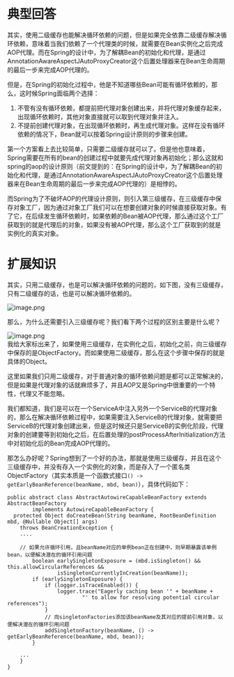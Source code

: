 # 典型回答

其实，使用二级缓存也能解决循环依赖的问题，但是如果完全依靠二级缓存解决循环依赖，意味着当我们依赖了一个代理类的时候，就需要在Bean实例化之后完成AOP代理。而在Spring的设计中，为了解耦Bean的初始化和代理，是通过AnnotationAwareAspectJAutoProxyCreator这个后置处理器来在Bean生命周期的最后一步来完成AOP代理的。

但是，在Spring的初始化过程中，他是不知道哪些Bean可能有循环依赖的，那么，这时候Spring面临两个选择：

1. 不管有没有循环依赖，都提前把代理对象创建出来，并将代理对象缓存起来，出现循环依赖时，其他对象直接就可以取到代理对象并注入。
2. 不提前创建代理对象，在出现循环依赖时，再生成代理对象。这样在没有循环依赖的情况下，Bean就可以按着Spring设计原则的步骤来创建。

第一个方案看上去比较简单，只需要二级缓存就可以了。但是他也意味着，Spring需要在所有的bean的创建过程中就要先成代理对象再初始化；那么这就和spring的aop的设计原则（前文提到的：在Spring的设计中，为了解耦Bean的初始化和代理，是通过AnnotationAwareAspectJAutoProxyCreator这个后置处理器来在Bean生命周期的最后一步来完成AOP代理的）是相悖的。

而Spring为了不破坏AOP的代理设计原则，则引入第三级缓存，在三级缓存中保存对象工厂，因为通过对象工厂我们可以在想要创建对象的时候直接获取对象。有了它，在后续发生循环依赖时，如果依赖的Bean被AOP代理，那么通过这个工厂获取到的就是代理后的对象，如果没有被AOP代理，那么这个工厂获取到的就是实例化的真实对象。

# 扩展知识

其实，只用二级缓存，也是可以解决循环依赖的问题的，如下图，没有三级缓存，只有二级缓存的话，也是可以解决循环依赖的。

![image.png](https://cdn.nlark.com/yuque/0/2023/png/5378072/1696145435255-b2220a12-83a7-4035-acd3-96727d02b028.png#averageHue=%23fef7e8&clientId=ue9c7de39-3134-4&from=paste&height=1038&id=u07eee49f&originHeight=1038&originWidth=2084&originalType=binary&ratio=1&rotation=0&showTitle=false&size=207419&status=done&style=none&taskId=u9968f104-a327-4ef1-9328-e2181c5fa57&title=&width=2084)

那么，为什么还需要引入三级缓存呢？我们看下两个过程的区别主要是什么呢？

![image.png](https://cdn.nlark.com/yuque/0/2023/png/5378072/1696145469111-1d94782a-cfd9-45e2-a9ba-fadb4679c2ae.png#averageHue=%23fdf6ee&clientId=ue9c7de39-3134-4&from=paste&height=711&id=ue259f7f0&originHeight=711&originWidth=2303&originalType=binary&ratio=1&rotation=0&showTitle=false&size=218965&status=done&style=none&taskId=u7d1d120e-34ed-4f1d-8e60-6757bb8e33e&title=&width=2303)<br />我给大家标出来了，如果使用三级缓存，在实例化之后，初始化之前，向三级缓存中保存的是ObjectFactory。而如果使用二级缓存，那么在这个步骤中保存的就是具体的Object。

这里如果我们只用二级缓存，对于普通对象的循环依赖问题是都可以正常解决的，但是如果是代理对象的话就麻烦多了，并且AOP又是Spring中很重要的一个特性，代理又不能忽略。

我们都知道，我们是可以在一个ServiceA中注入另外一个ServiceB的代理对象的，那么在解决循环依赖过程中，如果需要注入ServiceB的代理对象，就需要把ServiceB的代理对象创建出来，但是这时候还只是ServiceB的实例化阶段，代理对象的创建要等到初始化之后，在后置处理的postProcessAfterInitialization方法中对初始化后的Bean完成AOP代理的。

那怎么办好呢？Spring想到了一个好的办法，那就是使用三级缓存，并且在这个三级缓存中，并没有存入一个实例化的对象，而是存入了一个匿名类ObjectFactory（其实本质是一个函数式接口`() -> getEarlyBeanReference(beanName, mbd, bean)`），具体代码如下：

```
public abstract class AbstractAutowireCapableBeanFactory extends AbstractBeanFactory
		implements AutowireCapableBeanFactory {
  protected Object doCreateBean(String beanName, RootBeanDefinition mbd, @Nullable Object[] args)
    throws BeanCreationException {
    ....
    
    // 如果允许循环引用，且beanName对应的单例bean正在创建中，则早期暴露该单例bean，以便解决潜在的循环引用问题
    	boolean earlySingletonExposure = (mbd.isSingleton() && this.allowCircularReferences &&
    			isSingletonCurrentlyInCreation(beanName));
    	if (earlySingletonExposure) {
    		if (logger.isTraceEnabled()) {
    			logger.trace("Eagerly caching bean '" + beanName +
    					"' to allow for resolving potential circular references");
    		}
    		// 向singletonFactories添加该beanName及其对应的提前引用对象，以便解决潜在的循环引用问题
    		addSingletonFactory(beanName, () -> getEarlyBeanReference(beanName, mbd, bean));
    	}
    
    ...
    }
}

```



